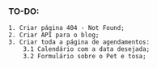### TO-DO:
    1. Criar página 404 - Not Found;
    2. Criar API para o blog;
    3. Criar toda a página de agendamentos:
        3.1 Calendário com a data desejada;
        3.2 Formulário sobre o Pet e tosa;
